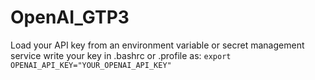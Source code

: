 # OpenAI_GTP3

Load your API key from an environment variable or secret management service
write your key in .bashrc or .profile as:
```export OPENAI_API_KEY="YOUR_OPENAI_API_KEY"```


